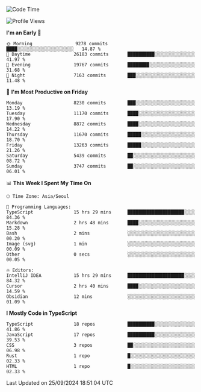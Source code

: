 <!--START_SECTION:waka-->
![Code Time](http://img.shields.io/badge/Code%20Time-6%2C749%20hrs%2034%20mins-blue)

![Profile Views](http://img.shields.io/badge/Profile%20Views-0-blue)

**I'm an Early 🐤** 

```text
🌞 Morning                9278 commits        ████░░░░░░░░░░░░░░░░░░░░░   14.87 % 
🌆 Daytime                26183 commits       ██████████░░░░░░░░░░░░░░░   41.97 % 
🌃 Evening                19767 commits       ████████░░░░░░░░░░░░░░░░░   31.68 % 
🌙 Night                  7163 commits        ███░░░░░░░░░░░░░░░░░░░░░░   11.48 % 
```
📅 **I'm Most Productive on Friday** 

```text
Monday                   8230 commits        ███░░░░░░░░░░░░░░░░░░░░░░   13.19 % 
Tuesday                  11170 commits       ████░░░░░░░░░░░░░░░░░░░░░   17.90 % 
Wednesday                8872 commits        ████░░░░░░░░░░░░░░░░░░░░░   14.22 % 
Thursday                 11670 commits       █████░░░░░░░░░░░░░░░░░░░░   18.70 % 
Friday                   13263 commits       █████░░░░░░░░░░░░░░░░░░░░   21.26 % 
Saturday                 5439 commits        ██░░░░░░░░░░░░░░░░░░░░░░░   08.72 % 
Sunday                   3747 commits        ██░░░░░░░░░░░░░░░░░░░░░░░   06.01 % 
```


📊 **This Week I Spent My Time On** 

```text
🕑︎ Time Zone: Asia/Seoul

💬 Programming Languages: 
TypeScript               15 hrs 29 mins      █████████████████████░░░░   84.36 % 
Markdown                 2 hrs 48 mins       ████░░░░░░░░░░░░░░░░░░░░░   15.28 % 
Bash                     2 mins              ░░░░░░░░░░░░░░░░░░░░░░░░░   00.20 % 
Image (svg)              1 min               ░░░░░░░░░░░░░░░░░░░░░░░░░   00.09 % 
Other                    0 secs              ░░░░░░░░░░░░░░░░░░░░░░░░░   00.05 % 

🔥 Editors: 
IntelliJ IDEA            15 hrs 29 mins      █████████████████████░░░░   84.32 % 
Cursor                   2 hrs 40 mins       ████░░░░░░░░░░░░░░░░░░░░░   14.59 % 
Obsidian                 12 mins             ░░░░░░░░░░░░░░░░░░░░░░░░░   01.09 % 
```

**I Mostly Code in TypeScript** 

```text
TypeScript               18 repos            ██████████░░░░░░░░░░░░░░░   41.86 % 
JavaScript               17 repos            ██████████░░░░░░░░░░░░░░░   39.53 % 
CSS                      3 repos             ██░░░░░░░░░░░░░░░░░░░░░░░   06.98 % 
Rust                     1 repo              █░░░░░░░░░░░░░░░░░░░░░░░░   02.33 % 
HTML                     1 repo              █░░░░░░░░░░░░░░░░░░░░░░░░   02.33 % 
```




 Last Updated on 25/09/2024 18:51:04 UTC
<!--END_SECTION:waka-->
